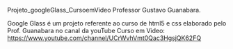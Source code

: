 Projeto_googleGlass_CursoemVideo Professor Gustavo Guanabara.

Google Glass é um projeto referente ao curso de html5 e css elaborado pelo Prof. Guanabara no canal da youTube Curso em Video: https://www.youtube.com/channel/UCrWvhVmt0Qac3HgsjQK62FQ
